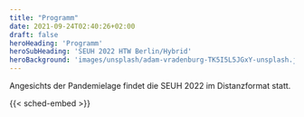 ```yaml
---
title: "Programm"
date: 2021-09-24T02:40:26+02:00
draft: false
heroHeading: 'Programm'
heroSubHeading: 'SEUH 2022 HTW Berlin/Hybrid'
heroBackground: 'images/unsplash/adam-vradenburg-TK5I5L5JGxY-unsplash.jpg'
---
```

Angesichts der Pandemielage findet die SEUH 2022 im
Distanzformat statt. 



{{< sched-embed >}}

<!--
Bei Präsenz ist der Tagungsort der [Campus Wilhelminenhof](https://www.htw-berlin.de/campus/campus-wilhelminenhof/)
der [HTW Berlin](https://www.htw-berlin.de/).
->

